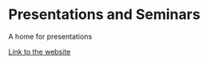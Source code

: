 # Presentations and Seminars

A home for presentations

[Link to the website](https::/richardjtelford.github.io/seminars/)
